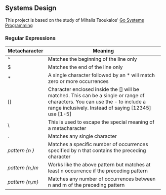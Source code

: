 ## Systems Design

This project is based on the study of Mihalis
Tsoukalos' [Go Systems Programming](https://www.packtpub.com/product/go-systems-programming/9781787125643)

### Regular Expressions

| Metacharacter     | Meaning                                                                                                                                                                              |
|-------------------|--------------------------------------------------------------------------------------------------------------------------------------------------------------------------------------|
| ^                 | Matches the beginning of the line only                                                                                                                                               |
| $                 | Matches the end of the line only                                                                                                                                                     |
| *                 | A single character followed by an * will match zero or more occurrences                                                                                                              |
| []                | Character enclosed inside the [] will be matched. This can be a single or range of characters. You can use the - to include a range inclusively. Instead of saying [12345] use [1-5] |
| \                 | This is used to escape the special meaning of a metacharacter                                                                                                                        |
| .                 | Matches any single character                                                                                                                                                         |
| _pattern \{n \}_  | Matches a specific number of occurrences specified by n that contains the preceding character                                                                                        |
| _pattern \{n,\}m_ | Works like the above pattern but matches at least n occurrence if the preceding pattern                                                                                              |
| _pattern \{n,m\}_ | Matches any number of occurrences between n and m of the preceding pattern                                                                                                           |

